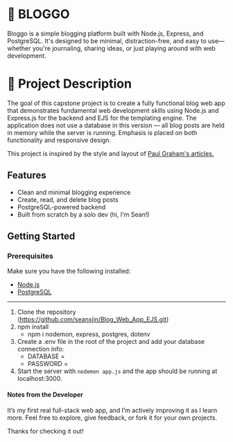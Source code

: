 # 📝  BLOGGO

Bloggo is a simple blogging platform built with Node.js, Express, and PostgreSQL. It's designed to be minimal, distraction-free, and easy to use—whether you're journaling, sharing ideas, or just playing around with web development.

# 📌 Project Description
The goal of this capstone project is to create a fully functional blog web app that demonstrates fundamental web development skills using Node.js and Express.js for the backend and EJS for the templating engine. The application does not use a database in this version — all blog posts are held in memory while the server is running. Emphasis is placed on both functionality and responsive design.

This project is inspired by the style and layout of <a href="https://www.paulgraham.com/articles.html">Paul Graham's articles.</a>


## Features

- Clean and minimal blogging experience
- Create, read, and delete blog posts
- PostgreSQL-powered backend
- Built from scratch by a solo dev (hi, I'm Sean!)


## Getting Started

### Prerequisites

Make sure you have the following installed:
- [Node.js](https://nodejs.org/)
- [PostgreSQL](https://www.postgresql.org/)

---

1. Clone the repository (https://github.com/seanxjin/Blog_Web_App_EJS.git)
2. npm install
    - npm i nodemon, express, postgres, dotenv
3. Create a .env file in the root of the project and add your database connection info:
    - DATABASE = 
    - PASSWORD = 
4. Start the server with ```nodemon app.js``` and the app should be running at localhost:3000.

#### Notes from the Developer
It’s my first real full-stack web app, and I’m actively improving it as I learn more. Feel free to explore, give feedback, or fork it for your own projects.

Thanks for checking it out!



